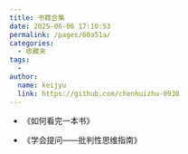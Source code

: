 ```yaml
---
title: 书籍合集
date: 2025-06-06 17:10:53
permalink: /pages/60a51a/
categories:
  - 收藏夹
tags:
  - 
author: 
  name: keijyu
  link: https://github.com/chenhuizhu-0930
---
```

- 《如何看完一本书》

- 《学会提问——批判性思维指南》